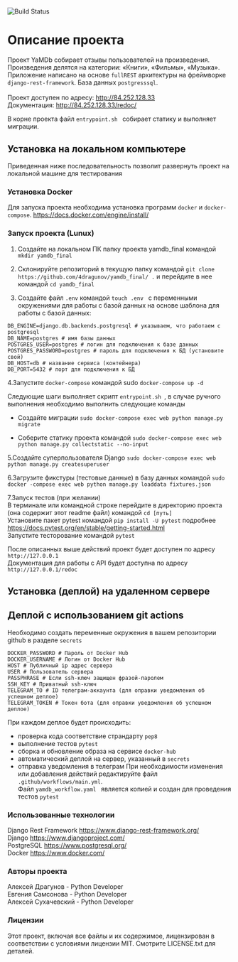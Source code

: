 #
![Build Status](https://github.com/4dragunov/yamdb_final/workflows/yambd-workflow/badge.svg)

# Описание проекта
Проект YaMDb собирает отзывы пользователей на произведения. Произведения делятся на категории: «Книги», «Фильмы», «Музыка».
Приложение написано на основе `fullREST` архитектуры на фреймворке `django-rest-framework`. База данных `postgresssql`.
<br><br>Проект доступен по адресу: http://84.252.128.33 <br>
Документация: http://84.252.128.33/redoc/

В корне проекта файл `entrypoint.sh
` собирает статику и выполняет миграции. 

## Установка на локальном компьютере
Приведенная ниже последовательность позволит развернуть проект на локальной машине для тестирования
### Установка Docker
Для запуска проекта необходима установка программ `docker` и `docker-compose`. https://docs.docker.com/engine/install/
### Запуск проекта (Lunux)  
1. Создайте на локальном ПК папку проекта yamdb_final командой `mkdir
 yamdb_final`
 
2. Склонируйте репозиторий в текущую папку командой 
`git clone https://github.com/4dragunov/yamdb_final/ .` и перейдите в нее командой `cd yamdb_final`

3. Создайте файл `.env` командой `touch .env
` с переменными окружениями для работы с базой данных на основе шаблона
 для работы с базой данных:
 ```
DB_ENGINE=django.db.backends.postgresql # указываем, что работаем с postgresql
DB_NAME=postgres # имя базы данных
POSTGRES_USER=postgres # логин для подключения к базе данных
POSTGRES_PASSWORD=postgres # пароль для подключения к БД (установите свой)
DB_HOST=db # название сервиса (контейнера)
DB_PORT=5432 # порт для подключения к БД 
```
    
4.Запустите `docker-compose` командой sudo `docker-compose up -d`

Следующие шаги выполняет скрипт `entrypoint.sh
`, в случае ручного выполнения необходимо выполнить следующие команды

- Создайте миграции `sudo docker-compose exec web python manage.py migrate`

- Соберите статику проекта командой `sudo docker-compose exec web python
 manage.py collectstatic --no-input`

5.Создайте суперпользователя Django `sudo docker-compose exec web python
 manage.py createsuperuser`

6.Загрузите фикстуры (тестовые данные) в базу данных командой `sudo docker
-compose exec web python manage.py loaddata fixtures.json`

7.Запуск тестов (при желании)<br>
В терминале или командной строке перейдите в директорию проекта (она содержит этот readme файл) командой `cd [путь]` <br>
Установите пакет pytest командой `pip install -U pytest` подробнее https://docs.pytest.org/en/stable/getting-started.html
<br>Запустите тесторование командой `pytest`


После описанных выше действий проект будет доступен по адресу `http://127.0.0.1`
<br>Документация для работы с API будет доступна по адресу `http://127.0.0.1/redoc`
## Установка (деплой) на удаленном сервере
## Деплой с использованием git actions
Необходимо создать переменные окружения в вашем репозитории github
 в разделе `secrets`
```
DOCKER_PASSWORD # Пароль от Docker Hub
DOCKER_USERNAME # Логин от Docker Hub
HOST # Публичный ip адрес сервера
USER # Пользователь сервера
PASSPHRASE # Если ssh-ключ защищен фразой-паролем
SSH_KEY # Приватный ssh-ключ
TELEGRAM_TO # ID телеграм-аккаунта (для оправки уведомления об успешном деплое)
TELEGRAM_TOKEN # Токен бота (для оправки уведомления об успешном деплое)
```
При каждом деплое будет происходить:
- проверка кода соответствие страндарту `pep8`
- выполнение тестов `pytest`
- сборка и обновление образа на сервисе `docker-hub`
- автоматический деплой на сервер, указанный в `secrets`
- отправка уведомления в телеграм
При необходимости изменения или добавления действий редактируйте файл `.github/workflows/main.yml`. <br>
Файл `yamdb_workflow.yaml
` является копией и создан для проведения тестов `pytest`

### Использованные технологии
Django Rest Framework https://www.django-rest-framework.org/ <br>
Django https://www.djangoproject.com/ <br>
PostgreSQL https://www.postgresql.org/ <br>
Docker https://www.docker.com/ <br>

### Авторы проекта
Алексей Драгунов - Python Developer <br>
Евгения Самсонова - Python Developer <br>
Алексей Сухачевский - Python Developer

### Лицензии
Этот проект, включая все файлы и их содержимое, лицензирован в соответствии с условиями лицензии MIT.
Смотрите LICENSE.txt для деталей.


